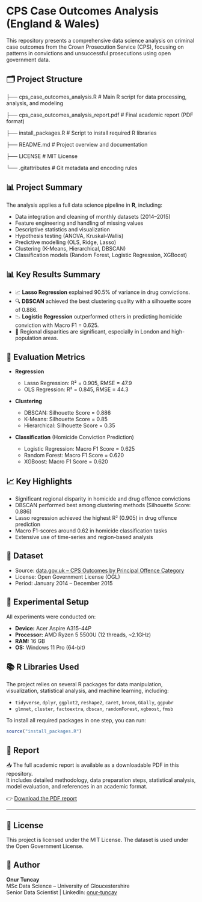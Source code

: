 # CPS Case Outcomes Analysis (England & Wales)

This repository presents a comprehensive data science analysis on criminal case outcomes from the Crown Prosecution Service (CPS), focusing on patterns in convictions and unsuccessful prosecutions using open government data.

## 🗂 Project Structure

├── cps_case_outcomes_analysis.R # Main R script for data processing, analysis, and modeling

├── cps_case_outcomes_analysis_report.pdf # Final academic report (PDF format)

├── install_packages.R # Script to install required R libraries

├── README.md # Project overview and documentation

├── LICENSE # MIT License

└── .gitattributes # Git metadata and encoding rules

## 📊 Project Summary

The analysis applies a full data science pipeline in **R**, including:
- Data integration and cleaning of monthly datasets (2014–2015)
- Feature engineering and handling of missing values
- Descriptive statistics and visualization
- Hypothesis testing (ANOVA, Kruskal-Wallis)
- Predictive modelling (OLS, Ridge, Lasso)
- Clustering (K-Means, Hierarchical, DBSCAN)
- Classification models (Random Forest, Logistic Regression, XGBoost)

## 📊 Key Results Summary

- 📈 **Lasso Regression** explained 90.5% of variance in drug convictions.
- 🔍 **DBSCAN** achieved the best clustering quality with a silhouette score of 0.886.
- 📉 **Logistic Regression** outperformed others in predicting homicide conviction with Macro F1 = 0.625.
- 📍 Regional disparities are significant, especially in London and high-population areas.

## 📏 Evaluation Metrics

- **Regression**  
  - Lasso Regression: R² = 0.905, RMSE = 47.9  
  - OLS Regression: R² = 0.845, RMSE = 44.3  

- **Clustering**  
  - DBSCAN: Silhouette Score = 0.886  
  - K-Means: Silhouette Score = 0.85  
  - Hierarchical: Silhouette Score = 0.35  

- **Classification** (Homicide Conviction Prediction)  
  - Logistic Regression: Macro F1 Score = 0.625  
  - Random Forest: Macro F1 Score = 0.620  
  - XGBoost: Macro F1 Score = 0.620  


## 📈 Key Highlights

- Significant regional disparity in homicide and drug offence convictions
- DBSCAN performed best among clustering methods (Silhouette Score: 0.886)
- Lasso regression achieved the highest R² (0.905) in drug offence prediction
- Macro F1-scores around 0.62 in homicide classification tasks
- Extensive use of time-series and region-based analysis

## 📁 Dataset

- Source: [data.gov.uk – CPS Outcomes by Principal Offence Category](https://www.gov.uk/government/statistics)
- License: Open Government License (OGL)
- Period: January 2014 – December 2015

## 🧪 Experimental Setup

All experiments were conducted on:
- **Device:** Acer Aspire A315-44P  
- **Processor:** AMD Ryzen 5 5500U (12 threads, ~2.1GHz)  
- **RAM:** 16 GB  
- **OS:** Windows 11 Pro (64-bit)

## 📚 R Libraries Used

The project relies on several R packages for data manipulation, visualization, statistical analysis, and machine learning, including:

- `tidyverse`, `dplyr`, `ggplot2`, `reshape2`, `caret`, `broom`, `GGally`, `ggpubr`
- `glmnet`, `cluster`, `factoextra`, `dbscan`, `randomForest`, `xgboost`, `fmsb`

To install all required packages in one step, you can run:

```r
source("install_packages.R")
```

## 📄 Report

📥 The full academic report is available as a downloadable PDF in this repository.  
It includes detailed methodology, data preparation steps, statistical analysis, model evaluation, and references in an academic format.

👉 [Download the PDF report](./cps_case_outcomes_analysis_report.pdf)

---

## 📝 License

This project is licensed under the MIT License. The dataset is used under the Open Government License.

## 👤 Author

**Onur Tuncay**  
MSc Data Science – University of Gloucestershire  
Senior Data Scientist | LinkedIn: [onur-tuncay](https://linkedin.com/in/onur-tuncay)

